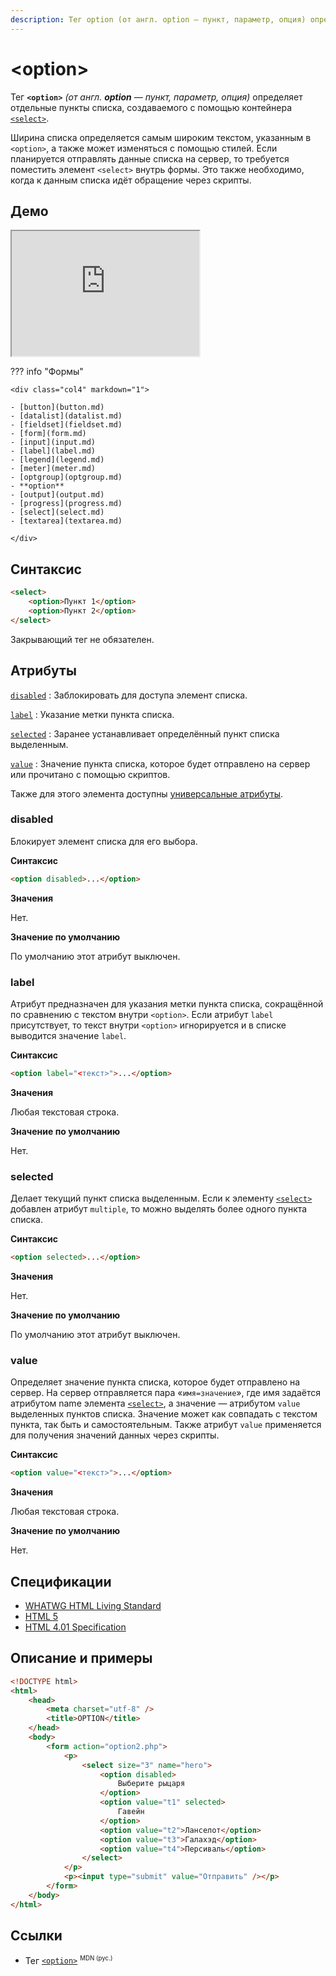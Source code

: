```yaml
---
description: Тег option (от англ. option — пункт, параметр, опция) определяет отдельные пункты списка, создаваемого с помощью контейнера select
---
```


# &lt;option&gt;

Тег **`<option>`** _(от англ. **option** — пункт, параметр, опция)_ определяет отдельные пункты списка, создаваемого с помощью контейнера [`<select>`](select.md).

Ширина списка определяется самым широким текстом, указанным в `<option>`, а также может изменяться с помощью стилей. Если планируется отправлять данные списка на сервер, то требуется поместить элемент `<select>` внутрь формы. Это также необходимо, когда к данным списка идёт обращение через скрипты.

## Демо

<iframe class="interactive is-tabbed-standard-height" height="200" src="https://interactive-examples.mdn.mozilla.net/pages/tabbed/option.html" title="MDN Web Docs Interactive Example" loading="lazy" data-readystate="complete"></iframe>

??? info "Формы"

    <div class="col4" markdown="1">

    - [button](button.md)
    - [datalist](datalist.md)
    - [fieldset](fieldset.md)
    - [form](form.md)
    - [input](input.md)
    - [label](label.md)
    - [legend](legend.md)
    - [meter](meter.md)
    - [optgroup](optgroup.md)
    - **option**
    - [output](output.md)
    - [progress](progress.md)
    - [select](select.md)
    - [textarea](textarea.md)

    </div>

## Синтаксис

```html
<select>
    <option>Пункт 1</option>
    <option>Пункт 2</option>
</select>
```

Закрывающий тег не обязателен.

## Атрибуты

[`disabled`](#disabled)
: Заблокировать для доступа элемент списка.

[`label`](#label)
: Указание метки пункта списка.

[`selected`](#selected)
: Заранее устанавливает определённый пункт списка выделенным.

[`value`](#value)
: Значение пункта списка, которое будет отправлено на сервер или прочитано с помощью скриптов.

Также для этого элемента доступны [универсальные атрибуты](uni-attr.md).

### disabled

Блокирует элемент списка для его выбора.

**Синтаксис**

```html
<option disabled>...</option>
```

**Значения**

Нет.

**Значение по умолчанию**

По умолчанию этот атрибут выключен.

### label

Атрибут предназначен для указания метки пункта списка, сокращённой по сравнению с текстом внутри `<option>`. Если атрибут `label` присутствует, то текст внутри `<option>` игнорируется и в списке выводится значение `label`.

**Синтаксис**

```html
<option label="<текст>">...</option>
```

**Значения**

Любая текстовая строка.

**Значение по умолчанию**

Нет.

### selected

Делает текущий пункт списка выделенным. Если к элементу [`<select>`](select.md) добавлен атрибут `multiple`, то можно выделять более одного пункта списка.

**Синтаксис**

```html
<option selected>...</option>
```

**Значения**

Нет.

**Значение по умолчанию**

По умолчанию этот атрибут выключен.

### value

Определяет значение пункта списка, которое будет отправлено на сервер. На сервер отправляется пара «`имя=значение`», где имя задаётся атрибутом name элемента [`<select>`](select.md), а значение — атрибутом `value` выделенных пунктов списка. Значение может как совпадать с текстом пункта, так быть и самостоятельным. Также атрибут `value` применяется для получения значений данных через скрипты.

**Синтаксис**

```html
<option value="<текст>">...</option>
```

**Значения**

Любая текстовая строка.

**Значение по умолчанию**

Нет.

## Спецификации

-   [WHATWG HTML Living Standard](https://html.spec.whatwg.org/multipage/forms.html#the-option-element)
-   [HTML 5](http://www.w3.org/TR/html5/forms.html#the-option-element)
-   [HTML 4.01 Specification](http://www.w3.org/TR/html401/interact/forms.html#h-17.6)

## Описание и примеры

```html
<!DOCTYPE html>
<html>
    <head>
        <meta charset="utf-8" />
        <title>OPTION</title>
    </head>
    <body>
        <form action="option2.php">
            <p>
                <select size="3" name="hero">
                    <option disabled>
                        Выберите рыцаря
                    </option>
                    <option value="t1" selected>
                        Гавейн
                    </option>
                    <option value="t2">Ланселот</option>
                    <option value="t3">Галахэд</option>
                    <option value="t4">Персиваль</option>
                </select>
            </p>
            <p><input type="submit" value="Отправить" /></p>
        </form>
    </body>
</html>
```

## Ссылки

-   Тег [`<option>`](https://developer.mozilla.org/ru/docs/Web/HTML/Element/option) <sup><small>MDN (рус.)</small></sup>
